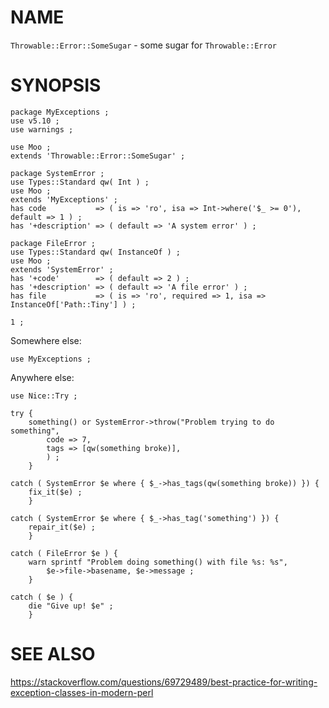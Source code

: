 # NAME

`Throwable::Error::SomeSugar` - some sugar for `Throwable::Error`

# SYNOPSIS

    package MyExceptions ;
    use v5.10 ;
    use warnings ;

    use Moo ;
    extends 'Throwable::Error::SomeSugar' ;

    package SystemError ;
    use Types::Standard qw( Int ) ;
    use Moo ;
    extends 'MyExceptions' ;
    has code           => ( is => 'ro', isa => Int->where('$_ >= 0'), default => 1 ) ;
    has '+description' => ( default => 'A system error' ) ;

    package FileError ;
    use Types::Standard qw( InstanceOf ) ;
    use Moo ;
    extends 'SystemError' ;
    has '+code'        => ( default => 2 ) ;
    has '+description' => ( default => 'A file error' ) ;
    has file           => ( is => 'ro', required => 1, isa => InstanceOf['Path::Tiny'] ) ;

    1 ;

Somewhere else:

    use MyExceptions ;

Anywhere else:

    use Nice::Try ;

    try {
        something() or SystemError->throw("Problem trying to do something",
            code => 7,
            tags => [qw(something broke)],
            ) ;
        }

    catch ( SystemError $e where { $_->has_tags(qw(something broke)) }) {
        fix_it($e) ;
        }

    catch ( SystemError $e where { $_->has_tag('something') }) {
        repair_it($e) ;
        }

    catch ( FileError $e ) {
        warn sprintf "Problem doing something() with file %s: %s",
            $e->file->basename, $e->message ;
        }

    catch ( $e ) {
        die "Give up! $e" ;
        }

# SEE ALSO

https://stackoverflow.com/questions/69729489/best-practice-for-writing-exception-classes-in-modern-perl
